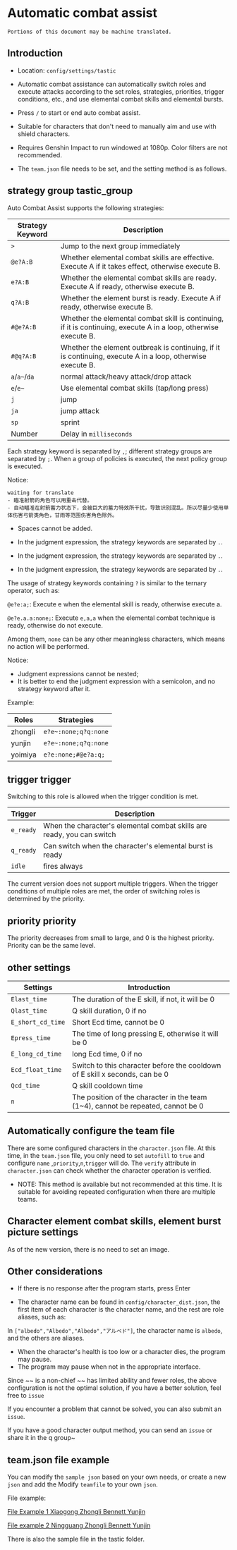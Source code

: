 # Automatic combat assist

```
Portions of this document may be machine translated.
```

## Introduction

- Location: `config/settings/tastic`

- Automatic combat assistance can automatically switch roles and execute attacks according to the set roles, strategies, priorities, trigger conditions, etc., and use elemental combat skills and elemental bursts.

- Press `/` to start or end auto combat assist.

- Suitable for characters that don't need to manually aim and use with shield characters.

- Requires Genshin Impact to run windowed at 1080p. Color filters are not recommended.

- The `team.json` file needs to be set, and the setting method is as follows.

## strategy group tastic_group

Auto Combat Assist supports the following strategies:

| Strategy Keyword | Description |
|---------------|----------------------------------|
| `>` | Jump to the next group immediately |
| `@e?A:B` | Whether elemental combat skills are effective. Execute A if it takes effect, otherwise execute B. |
| `e?A:B` | Whether the elemental combat skills are ready. Execute A if ready, otherwise execute B. |
| `q?A:B` | Whether the element burst is ready. Execute A if ready, otherwise execute B. |
| `#@e?A:B` | Whether the elemental combat skill is continuing, if it is continuing, execute A in a loop, otherwise execute B. |
| `#@q?A:B` | Whether the element outbreak is continuing, if it is continuing, execute A in a loop, otherwise execute B. |
| `a`/`a~`/`da` | normal attack/heavy attack/drop attack |
| `e`/`e~` | Use elemental combat skills (tap/long press) |
| `j` | jump |
| `ja` | jump attack |
| `sp` | sprint |
| Number | Delay in `milliseconds` |

Each strategy keyword is separated by `,`; different strategy groups are separated by `;`. When a group of policies is executed, the next policy group is executed.

Notice:

```
waiting for translate
- 瞄准射箭的角色可以用重击代替。
- 自动瞄准在射箭蓄力状态下，会被巨大的蓄力特效所干扰，导致识别混乱。所以尽量少使用单体伤害弓箭类角色，甘雨等范围伤害角色除外。
```

- Spaces cannot be added.

- In the judgment expression, the strategy keywords are separated by `.`.
- In the judgment expression, the strategy keywords are separated by `.`.
- In the judgment expression, the strategy keywords are separated by `.`.

The usage of strategy keywords containing `?` is similar to the ternary operator, such as:

`@e?e:a;`: Execute e when the elemental skill is ready, otherwise execute a.

`@e?e.a.a:none;`: Execute `e,a,a` when the elemental combat technique is ready, otherwise do not execute.

Among them, `none` can be any other meaningless characters, which means no action will be performed.

Notice:

- Judgment expressions cannot be nested;
- It is better to end the judgment expression with a semicolon, and no strategy keyword after it.

Example:

| Roles | Strategies |
|---------|----------------------|
| zhongli | `e?e~:none;q?q:none` |
| yunjin | `e?e~:none;q?q:none` |
| yoimiya | `e?e:none;#@e?a:q;` |

## trigger trigger

Switching to this role is allowed when the trigger condition is met.

| Trigger | Description |
|-----------|-------------------|
| `e_ready` | When the character's elemental combat skills are ready, you can switch |
| `q_ready` | Can switch when the character's elemental burst is ready |
| `idle` | fires always |

The current version does not support multiple triggers.
When the trigger conditions of multiple roles are met, the order of switching roles is determined by the priority.

## priority priority

The priority decreases from small to large, and 0 is the highest priority.
Priority can be the same level.

## other settings

| Settings | Introduction |
|--------------------|--------------------------|
| `Elast_time` | The duration of the E skill, if not, it will be 0 |
| `Qlast_time` | Q skill duration, 0 if no |
| `E_short_cd_time` | Short Ecd time, cannot be 0 |
| `Epress_time` | The time of long pressing E, otherwise it will be 0 |
| `E_long_cd_time` | long Ecd time, 0 if no |
| `Ecd_float_time` | Switch to this character before the cooldown of E skill x seconds, can be 0 |
| `Qcd_time`| Q skill cooldown time|
| `n` | The position of the character in the team (1~4), cannot be repeated, cannot be 0 |

## Automatically configure the team file

There are some configured characters in the `character.json` file. At this time, in the `team.json` file, you only need to set `autofill` to `true` and configure `name`
,`priority`,`n`,`trigger` will do.
The `verify` attribute in `character.json` can check whether the character operation is verified.

- NOTE: This method is available but not recommended at this time. It is suitable for avoiding repeated configuration when there are multiple teams.

## Character element combat skills, element burst picture settings

As of the new version, there is no need to set an image.

## Other considerations

- If there is no response after the program starts, press Enter

- The character name can be found in `config/character_dist.json`, the first item of each character is the character name, and the rest are role aliases, such as:

In `["albedo","Albedo","Albedo","アルベド"]`, the character name is `albedo`, and the others are aliases.

- When the character's health is too low or a character dies, the program may pause.
- The program may pause when not in the appropriate interface.

Since ~~ is a non-chief ~~ has limited ability and fewer roles, the above configuration is not the optimal solution, if you have a better solution, feel free to `issue`

If you encounter a problem that cannot be solved, you can also submit an `issue`.

If you have a good character output method, you can send an `issue` or share it in the q group~

## team.json file example

You can modify the `sample json` based on your own needs, or create a new `json` and add the
Modify `teamfile` to your own `json`.

File example:

[File Example 1 Xiaogong Zhongli Bennett Yunjin](./team_example1.json)

[File example 2 Ningguang Zhongli Bennett Yunjin](./team_example2.json)

There is also the sample file in the tastic folder.
